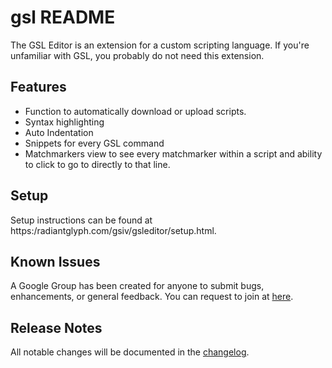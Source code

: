 # gsl README

The GSL Editor is an extension for a custom scripting language.  If you're unfamiliar with GSL, you probably do not need this extension.

## Features

* Function to automatically download or upload scripts.
* Syntax highlighting
* Auto Indentation
* Snippets for every GSL command
* Matchmarkers view to see every matchmarker within a script and ability to click to go to directly to that line.

## Setup

Setup instructions can be found at https:/radiantglyph.com/gsiv/gsleditor/setup.html.

## Known Issues

A Google Group has been created for anyone to submit bugs, enhancements, or general feedback. You can request to join at [here](https://groups.google.com/forum/#!forum/gsl-editor/join).

## Release Notes

All notable changes will be documented in the [changelog](https://marketplace.visualstudio.com/items/patricktrant.gsl/changelog).
